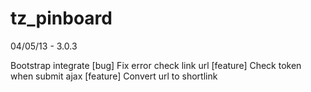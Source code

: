 tz_pinboard
===========
04/05/13 - 3.0.3

Bootstrap integrate
[bug] Fix error check link url
[feature] Check token when submit ajax
[feature] Convert url to shortlink
